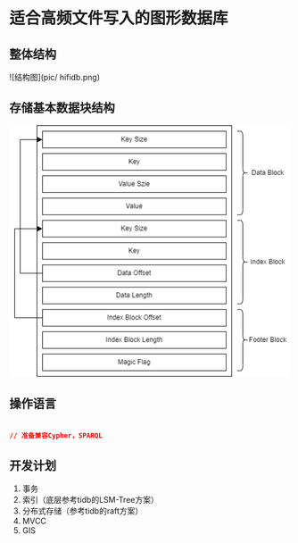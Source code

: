 # 适合高频文件写入的图形数据库

## 整体结构

![结构图](pic/ hifidb.png)

## 存储基本数据块结构
![结构图](pic/sst.png)

## 操作语言
```json

// 准备兼容Cypher，SPARQL

```


## 开发计划
1. 事务
2. 索引（底层参考tidb的LSM-Tree方案）
3. 分布式存储（参考tidb的raft方案）
4. MVCC
5. GIS